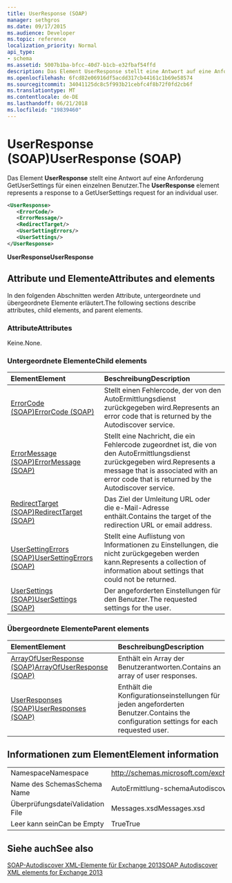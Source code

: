 ```yaml
---
title: UserResponse (SOAP)
manager: sethgros
ms.date: 09/17/2015
ms.audience: Developer
ms.topic: reference
localization_priority: Normal
api_type:
- schema
ms.assetid: 5007b1ba-bfcc-40d7-b1cb-e32fbaf54ffd
description: Das Element UserResponse stellt eine Antwort auf eine Anforderung GetUserSettings für einen einzelnen Benutzer.
ms.openlocfilehash: 6fcd82e06916df5acdd317cb44161c1b69e58574
ms.sourcegitcommit: 34041125dc8c5f993b21cebfc4f8b72f0fd2cb6f
ms.translationtype: MT
ms.contentlocale: de-DE
ms.lasthandoff: 06/21/2018
ms.locfileid: "19839460"
---
```

# <a name="userresponse-soap"></a><span data-ttu-id="38f0b-103">UserResponse (SOAP)</span><span class="sxs-lookup"><span data-stu-id="38f0b-103">UserResponse (SOAP)</span></span>

<span data-ttu-id="38f0b-104">Das Element **UserResponse** stellt eine Antwort auf eine Anforderung GetUserSettings für einen einzelnen Benutzer.</span><span class="sxs-lookup"><span data-stu-id="38f0b-104">The **UserResponse** element represents a response to a GetUserSettings request for an individual user.</span></span> 
  
```XML
<UserResponse>
   <ErrorCode/>
   <ErrorMessage/>
   <RedirectTarget/>
   <UserSettingErrors/>
   <UserSettings/>
</UserResponse>
```

 <span data-ttu-id="38f0b-105">**UserResponse**</span><span class="sxs-lookup"><span data-stu-id="38f0b-105">**UserResponse**</span></span>
## <a name="attributes-and-elements"></a><span data-ttu-id="38f0b-106">Attribute und Elemente</span><span class="sxs-lookup"><span data-stu-id="38f0b-106">Attributes and elements</span></span>

<span data-ttu-id="38f0b-107">In den folgenden Abschnitten werden Attribute, untergeordnete und übergeordnete Elemente erläutert.</span><span class="sxs-lookup"><span data-stu-id="38f0b-107">The following sections describe attributes, child elements, and parent elements.</span></span>
  
### <a name="attributes"></a><span data-ttu-id="38f0b-108">Attribute</span><span class="sxs-lookup"><span data-stu-id="38f0b-108">Attributes</span></span>

<span data-ttu-id="38f0b-109">Keine.</span><span class="sxs-lookup"><span data-stu-id="38f0b-109">None.</span></span>
  
### <a name="child-elements"></a><span data-ttu-id="38f0b-110">Untergeordnete Elemente</span><span class="sxs-lookup"><span data-stu-id="38f0b-110">Child elements</span></span>

|<span data-ttu-id="38f0b-111">**Element**</span><span class="sxs-lookup"><span data-stu-id="38f0b-111">**Element**</span></span>|<span data-ttu-id="38f0b-112">**Beschreibung**</span><span class="sxs-lookup"><span data-stu-id="38f0b-112">**Description**</span></span>|
|:-----|:-----|
|[<span data-ttu-id="38f0b-113">ErrorCode (SOAP)</span><span class="sxs-lookup"><span data-stu-id="38f0b-113">ErrorCode (SOAP)</span></span>](errorcode-soap.md) <br/> |<span data-ttu-id="38f0b-114">Stellt einen Fehlercode, der von den AutoErmittlungsdienst zurückgegeben wird.</span><span class="sxs-lookup"><span data-stu-id="38f0b-114">Represents an error code that is returned by the Autodiscover service.</span></span>  <br/> |
|[<span data-ttu-id="38f0b-115">ErrorMessage (SOAP)</span><span class="sxs-lookup"><span data-stu-id="38f0b-115">ErrorMessage (SOAP)</span></span>](errormessage-soap.md) <br/> |<span data-ttu-id="38f0b-116">Stellt eine Nachricht, die ein Fehlercode zugeordnet ist, die von den AutoErmittlungsdienst zurückgegeben wird.</span><span class="sxs-lookup"><span data-stu-id="38f0b-116">Represents a message that is associated with an error code that is returned by the Autodiscover service.</span></span>  <br/> |
|[<span data-ttu-id="38f0b-117">RedirectTarget (SOAP)</span><span class="sxs-lookup"><span data-stu-id="38f0b-117">RedirectTarget (SOAP)</span></span>](redirecttarget-soap.md) <br/> |<span data-ttu-id="38f0b-118">Das Ziel der Umleitung URL oder die e-Mail-Adresse enthält.</span><span class="sxs-lookup"><span data-stu-id="38f0b-118">Contains the target of the redirection URL or email address.</span></span>  <br/> |
|[<span data-ttu-id="38f0b-119">UserSettingErrors (SOAP)</span><span class="sxs-lookup"><span data-stu-id="38f0b-119">UserSettingErrors (SOAP)</span></span>](usersettingerrors-soap.md) <br/> |<span data-ttu-id="38f0b-120">Stellt eine Auflistung von Informationen zu Einstellungen, die nicht zurückgegeben werden kann.</span><span class="sxs-lookup"><span data-stu-id="38f0b-120">Represents a collection of information about settings that could not be returned.</span></span>  <br/> |
|[<span data-ttu-id="38f0b-121">UserSettings (SOAP)</span><span class="sxs-lookup"><span data-stu-id="38f0b-121">UserSettings (SOAP)</span></span>](usersettings-soap.md) <br/> |<span data-ttu-id="38f0b-122">Der angeforderten Einstellungen für den Benutzer.</span><span class="sxs-lookup"><span data-stu-id="38f0b-122">The requested settings for the user.</span></span>  <br/> |
   
### <a name="parent-elements"></a><span data-ttu-id="38f0b-123">Übergeordnete Elemente</span><span class="sxs-lookup"><span data-stu-id="38f0b-123">Parent elements</span></span>

|<span data-ttu-id="38f0b-124">**Element**</span><span class="sxs-lookup"><span data-stu-id="38f0b-124">**Element**</span></span>|<span data-ttu-id="38f0b-125">**Beschreibung**</span><span class="sxs-lookup"><span data-stu-id="38f0b-125">**Description**</span></span>|
|:-----|:-----|
|[<span data-ttu-id="38f0b-126">ArrayOfUserResponse (SOAP)</span><span class="sxs-lookup"><span data-stu-id="38f0b-126">ArrayOfUserResponse (SOAP)</span></span>](arrayofuserresponse-soap.md) <br/> |<span data-ttu-id="38f0b-127">Enthält ein Array der Benutzerantworten.</span><span class="sxs-lookup"><span data-stu-id="38f0b-127">Contains an array of user responses.</span></span>  <br/> |
|[<span data-ttu-id="38f0b-128">UserResponses (SOAP)</span><span class="sxs-lookup"><span data-stu-id="38f0b-128">UserResponses (SOAP)</span></span>](userresponses-soap.md) <br/> |<span data-ttu-id="38f0b-129">Enthält die Konfigurationseinstellungen für jeden angeforderten Benutzer.</span><span class="sxs-lookup"><span data-stu-id="38f0b-129">Contains the configuration settings for each requested user.</span></span>  <br/> |
   
## <a name="element-information"></a><span data-ttu-id="38f0b-130">Informationen zum Element</span><span class="sxs-lookup"><span data-stu-id="38f0b-130">Element information</span></span>

|||
|:-----|:-----|
|<span data-ttu-id="38f0b-131">Namespace</span><span class="sxs-lookup"><span data-stu-id="38f0b-131">Namespace</span></span>  <br/> |http://schemas.microsoft.com/exchange/2010/Autodiscover  <br/> |
|<span data-ttu-id="38f0b-132">Name des Schemas</span><span class="sxs-lookup"><span data-stu-id="38f0b-132">Schema Name</span></span>  <br/> |<span data-ttu-id="38f0b-133">AutoErmittlung-schema</span><span class="sxs-lookup"><span data-stu-id="38f0b-133">Autodiscover schema</span></span>  <br/> |
|<span data-ttu-id="38f0b-134">Überprüfungsdatei</span><span class="sxs-lookup"><span data-stu-id="38f0b-134">Validation File</span></span>  <br/> |<span data-ttu-id="38f0b-135">Messages.xsd</span><span class="sxs-lookup"><span data-stu-id="38f0b-135">Messages.xsd</span></span>  <br/> |
|<span data-ttu-id="38f0b-136">Leer kann sein</span><span class="sxs-lookup"><span data-stu-id="38f0b-136">Can be Empty</span></span>  <br/> |<span data-ttu-id="38f0b-137">True</span><span class="sxs-lookup"><span data-stu-id="38f0b-137">True</span></span>  <br/> |
   
## <a name="see-also"></a><span data-ttu-id="38f0b-138">Siehe auch</span><span class="sxs-lookup"><span data-stu-id="38f0b-138">See also</span></span>



[<span data-ttu-id="38f0b-139">SOAP-Autodiscover XML-Elemente für Exchange 2013</span><span class="sxs-lookup"><span data-stu-id="38f0b-139">SOAP Autodiscover XML elements for Exchange 2013</span></span>](soap-autodiscover-xml-elements-for-exchange-2013.md)

